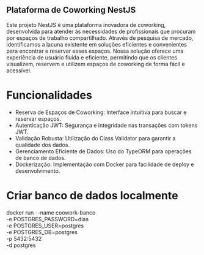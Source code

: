 ## Plataforma de Coworking NestJS

Este projeto NestJS é uma plataforma inovadora de coworking, desenvolvida para atender às necessidades de profissionais que procuram por espaços de trabalho compartilhado. Através de pesquisa de mercado, identificamos a lacuna existente em soluções eficientes e convenientes para encontrar e reservar esses espaços. Nossa solução oferece uma experiência de usuário fluida e eficiente, permitindo que os clientes visualizem, reservem e utilizem espaços de coworking de forma fácil e acessível.

# Funcionalidades

- Reserva de Espaços de Coworking: Interface intuitiva para buscar e reservar espaços.
- Autenticação JWT: Segurança e integridade nas transações com tokens JWT.
- Validação Robusta: Utilização do Class Validator para garantir a qualidade dos dados.
- Gerenciamento Eficiente de Dados: Uso do TypeORM para operações de banco de dados.
- Dockerização: Implementação com Docker para facilidade de deploy e desenvolvimento.

# Criar banco de dados localmente

docker run --name coowork-banco \
    -e POSTGRES_PASSWORD=dias \
    -e POSTGRES_USER=postgres \
    -e POSTGRES_DB=postgres \
    -p 5432:5432 \
    -d postgres